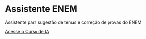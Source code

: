 # Assistente ENEM

Assistente para sugestão de temas e correção de provas do ENEM 

[Acesse o Curso de IA](https://youtube.com/playlist?list=PLHz_AreHm4dm24MhlWJYiR_Rm7TFtvs6S&si=rXiF3cHFy2PYI65_)
